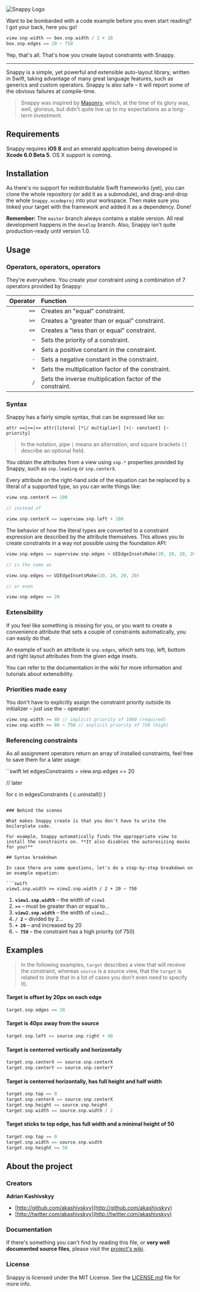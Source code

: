 ![Snappy Logo](http://cl.ly/image/340k2D3v332V/snappy.png)

Want to be bombarded with a code example before you even start reading? I got your back, here you go!

```swift
view.snp.width == box.snp.width / 2 + 10
box.snp.edges == 20 ~ 750
```

Yep, that's all. That's how you create layout constraints with Snappy.

---

Snappy is a simple, yet powerful and extensible auto-layout library, written in Swift, taking advantage of many great language features, such as generics and custom operators. Snappy is also safe – it will report some of the obvious failures at compile-time.

> Snappy was inspired by [Masonry](http://github.com/masonry/masonry), which, at the time of its glory was, well, glorious, but didn't quite live up to my expectations as a long-term investment.

## Requirements

Snappy requires **iOS 8** and an emerald application being developed in **Xcode 6.0 Beta 5**. OS X support is coming.

## Installation

As there's no support for redistributable Swift frameworks (yet), you can clone the whole repository (or add it as a submodule), and drag-and-drop the whole `Snappy.xcodeproj` into your workspace. Then make sure you linked your target with the framework and added it as a dependency. Done!

**Remember:** The `master` branch always contains a stable version. All real development happens in the `develop` branch. Also, Snappy isn't quite production-ready until version 1.0.

## Usage

### Operators, operators, operators

They're everywhere. You create your constraint using a combination of 7 operators provided by Snappy:

Operator | Function
--------:|:--------
    `==` | Creates an "equal" constraint.
    `>=` | Creates a "greater than or equal" constraint.
    `<=` | Creates a "less than or equal" constraint.
     `~` | Sets the priority of a constraint.
     `+` | Sets a positive constant in the constraint.
     `-` | Sets a negative constant in the constraint.
     `*` | Sets the multiplication factor of the constraint.
     `/` | Sets the inverse multiplication factor of the constraint.

### Syntax

Snappy has a fairly simple syntax, that can be expressed like so:

```none
attr ==|>=|<= attr|literal [*|/ multiplier] [+|- constant] [~ priority]
```

> In the notation, pipe `|` means an alternation, and square brackets `[]` describe an optional field.

You obtain the attributes from a view using `snp.*` properties provided by Snappy, such as `snp.leading` or `snp.centerX`.

Every attribute on the right-hand side of the equation can be replaced by a literal of a supported type, so you can write things like:

```swift
view.snp.centerX == 100

// instead of

view.snp.centerX == superview.snp.left + 100
```

The behavior of how the literal types are converted to a constraint expression are described by the attribute themselves. This allows you to create constraints in a way not possible using the foundation API:

```swift
view.snp.edges == superview.snp.edges + UIEdgeInsetsMake(20, 20, 20, 20)

// is the same as

view.snp.edges == UIEdgeInsetsMake(20, 20, 20, 20)

// or even

view.snp.edges == 20
```

### Extensibility

If you feel like something is missing for you, or you want to create a convenience attribute that sets a couple of constraints automatically, you can easily do that.

An example of such an attribute is `snp.edges`, which sets top, left, bottom and right layout attributes from the given edge insets.

You can refer to the documentation in the wiki for more information and tutorials about extensibility.

### Priorities made easy

You don't have to explicitly assign the constraint priority outside its initializer – just use the `~` operator:

```swift
view.snp.width >= 40 // implicit priority of 1000 (required)
view.snp.width <= 80 ~ 750 // explicit priority of 750 (high)
```

### Referencing constraints

As all assignment operators return an array of installed constraints, feel free to save them for a later usage:

``swift
let edgesConstraints = view.snp.edges == 20

// later

for c in edgesConstraints { c.uninstall() }
```

### Behind the scenes

What makes Snappy create is that you don't have to write the boilerplate code.

For example, Snappy automatically finds the approppriate view to install the constraints on. **It also disables the autoresizing masks for you!**

## Syntax breakdown

In case there are some questions, let's do a step-by-step breakdown on an example equation:

```swift
view1.snp.width >= view2.snp.width / 2 + 20 ~ 750
```

1. **`view1.snp.width`** – the width of `view1`
2. **`>=`** – must be greater than or equal to...
3. **`view2.snp.width`** – the width of `view2`...
4. **`/ 2`** – divided by 2...
5. **`+ 20`** – and increased by 20
6. **`~ 750`** – the constraint has a high priority (of 750)

## Examples

> In the following examples, `target` describes a view that will receive the constraint, whereas `source` is a source view, that the `target` is related to (note that in a lot of cases you don't even need to specify it).

#### Target is offset by 20px on each edge

```swift
target.snp.edges == 20
```

#### Target is 40px away from the source

```swift
target.snp.left == source.snp.right + 40
```

#### Target is centerred vertically and horizontally

```swift
target.snp.centerX == source.snp.centerX
target.snp.centerY == source.snp.centerY
```

#### Target is centerred horizontally, has full height and half width

```swift
target.snp.top == 0
target.snp.centerX == source.snp.centerX
target.snp.height == source.snp.height
target.snp.width == source.snp.width / 2
```

#### Target sticks to top edge, has full width and a minimal height of 50

```swift
target.snp.top == 0
target.snp.width == source.snp.width
target.snp.height >= 50
```

## About the project

### Creators

**Adrian Kashivskyy**

- [http://github.com/akashivskyy](http://github.com/akashivskyy)
- [http://twitter.com/akashivskyy](http://twitter.com/akashivskyy)

### Documentation

If there's something you can't find by reading this file, or **very well documented source files**, please visit the [project's wiki](http://github.com/akashivskyy/snappy/wiki).

### License

Snappy is licensed under the MIT License. See the [LICENSE.md](LICENSE.md) file for more info.